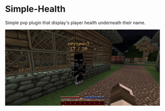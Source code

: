 Simple-Health
=============

Simple pvp plugin that display's player health underneath their name.

![Alt text](/SimpleHealth.png "Screenshot")
